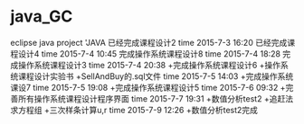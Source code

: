 # java_GC
eclipse java project
'JAVA
已经完成课程设计2
time 2015-7-3 16:20
    已经完成课程设计4
time 2015-7-4 10:45
    完成操作系统课程设计8
time 2015-7-4 18:28
    完成操作系统课程设计3
time 2015-7-4 20:38
    +完成操作系统课程设计6
    +操作系统课程设计实验书
    +SellAndBuy的.sql文件
time 2015-7-5 14:03
    +完成操作系统课设7
time 2015-7-5 19:08
    +完成操作系统课程设计5
time 2015-7-6 09:32
    +完善所有操作系统课程设计程序界面
time 2015-7-7 19:31
    +数值分析test2 +追赶法求方程组
                   +三次样条计算u,r
time 2015-7-9 12:26
    +数值分析test2完成

